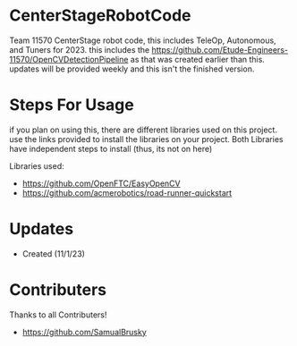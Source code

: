 # CenterStageRobotCode
Team 11570 CenterStage robot code, this includes TeleOp,
Autonomous, and Tuners for 2023. this includes the https://github.com/Etude-Engineers-11570/OpenCVDetectionPipeline 
as that was created earlier than this. updates will be provided weekly and this isn't the finished version. 

# Steps For Usage
if you plan on using this, there are different libraries
used on this project. use the links provided to install the 
libraries on your project. Both Libraries have independent 
steps to install (thus, its not on here)

Libraries used: 
- https://github.com/OpenFTC/EasyOpenCV
- https://github.com/acmerobotics/road-runner-quickstart

# Updates
- Created (11/1/23)

# Contributers
Thanks to all Contributers!
- https://github.com/SamualBrusky
